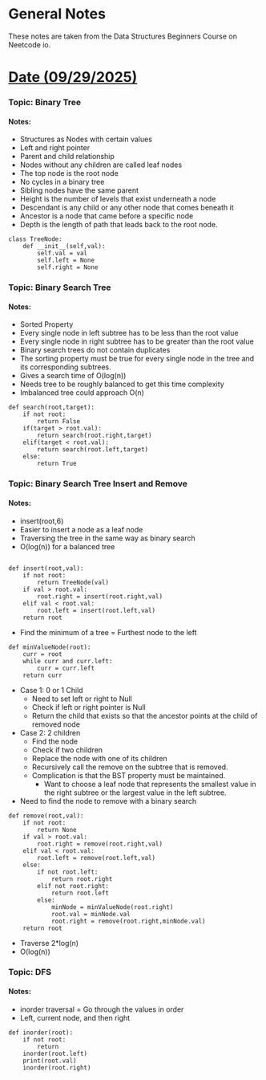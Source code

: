 # General Notes


These notes are taken from the Data Structures Beginners Course on Neetcode io.

# <u> Date (09/29/2025) </u>

### Topic: Binary Tree
#### Notes: 

* Structures as Nodes with certain values
* Left and right pointer
* Parent and child relationship
* Nodes without any children are called leaf nodes
* The top node is the root node
* No cycles in a binary tree
* Sibling nodes have the same parent
* Height is the number of levels that exist underneath a node
* Descendant is any child or any other node that comes beneath it
* Ancestor is a node that came before a specific node
* Depth is the length of path that leads back to the root node.

```aiignore
class TreeNode:
    def __init__(self,val):
        self.val = val
        self.left = None
        self.right = None
```


### Topic: Binary Search Tree
#### Notes:

* Sorted Property
* Every single node in left subtree has to be less than the root value
* Every single node in right subtree has to be greater than the root value
* Binary search trees do not contain duplicates
* The sorting property must be true for every single node in the tree and its corresponding subtrees.
* Gives a search time of O(log(n))
* Needs tree to be roughly balanced to get this time complexity
* Imbalanced tree could approach O(n)

```aiignore
def search(root,target):
    if not root:
        return False
    if(target > root.val):
        return search(root.right,target)
    elif(target < root.val):
        return search(root.left,target)
    else:
        return True
```


### Topic: Binary Search Tree Insert and Remove
#### Notes:

* insert(root,6)
* Easier to insert a node as a leaf node
* Traversing the tree in the same way as binary search
* O(log(n)) for a balanced tree

```aiignore

def insert(root,val):
    if not root:
        return TreeNode(val)
    if val > root.val:
        root.right = insert(root.right,val)
    elif val < root.val:
        root.left = insert(root.left,val)
    return root
```

* Find the minimum of a tree = Furthest node to the left

```aiignore
def minValueNode(root):
    curr = root
    while curr and curr.left:
        curr = curr.left
    return curr
```

* Case 1: 0 or 1 Child
  * Need to set left or right to Null
  * Check if left or right pointer is Null
  * Return the child that exists so that the ancestor points at the child of removed node
* Case 2: 2 children
  * Find the node
  * Check if two children
  * Replace the node with one of its children
  * Recursively call the remove on the subtree that is removed.
  * Complication is that the BST property must be maintained.
    * Want to choose a leaf node that represents the smallest value in the right subtree or the largest value in the left subtree.
* Need to find the node to remove with a binary search

```aiignore
def remove(root,val):
    if not root:
        return None
    if val > root.val:
        root.right = remove(root.right,val)
    elif val < root.val:
        root.left = remove(root.left,val)
    else:
        if not root.left:
            return root.right
        elif not root.right:
            return root.left
        else:
            minNode = minValueNode(root.right)
            root.val = minNode.val
            root.right = remove(root.right,minNode.val)
    return root
```
* Traverse 2*log(n)
* O(log(n))

### Topic: DFS
#### Notes:

* inorder traversal = Go through the values in order
* Left, current node, and then right

```aiignore
def inorder(root):
    if not root:
        return
    inorder(root.left)
    print(root.val)
    inorder(root.right)
```